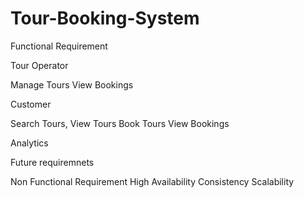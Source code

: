 # Tour-Booking-System
Functional Requirement

Tour Operator

Manage Tours
View Bookings

Customer

Search Tours, 
View Tours
Book Tours
View Bookings

Analytics

Future requiremnets 

Non Functional Requirement
High Availability
Consistency
Scalability 
